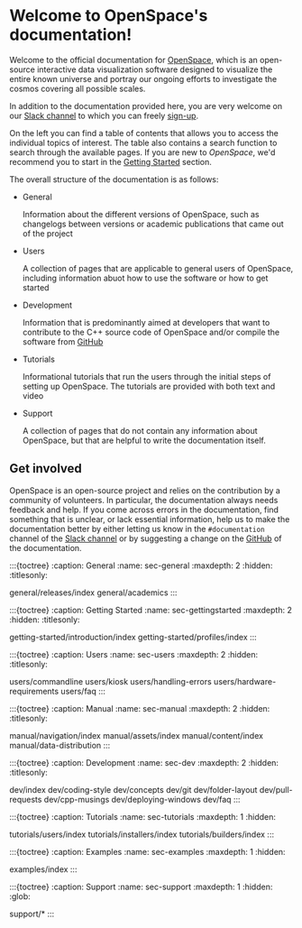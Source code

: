 # Welcome to OpenSpace's documentation!

Welcome to the official documentation for [OpenSpace](https://openspaceproject.com), which is an open-source interactive data visualization software designed to visualize the entire known universe and portray our ongoing efforts to investigate the cosmos covering all possible scales.

In addition to the documentation provided here, you are very welcome on our [Slack channel](https://openspacesupport.slack.com) to which you can freely [sign-up](https://join.slack.com/t/openspacesupport/shared_invite/enQtMjUxNzUyMTQ1ODQxLTRmNDI1YTA4ODkzODUyODE0YjIzODU0NWU1NGY1NWIzZDUzMDgwM2VkYmE1ZGY3MmU2OWI5NzhlN2U3NWU2NTQ).

On the left you can find a table of contents that allows you to access the individual topics of interest. The table also contains a search function to search through the available pages. If you are new to _OpenSpace_, we'd recommend you to start in the [Getting Started](getting-started/introduction/index) section.

The overall structure of the documentation is as follows:

 - General

   Information about the different versions of OpenSpace, such as changelogs between versions or academic publications that came out of the project

 - Users

   A collection of pages that are applicable to general users of OpenSpace, including information abuot how to use the software or how to get started

 - Development

   Information that is predominantly aimed at developers that want to contribute to the C++ source code of OpenSpace and/or compile the software from [GitHub](https://github.com/OpenSpace/OpenSpace)

 - Tutorials

   Informational tutorials that run the users through the initial steps of setting up OpenSpace. The tutorials are provided with both text and video

 - Support

   A collection of pages that do not contain any information about OpenSpace, but that are helpful to write the documentation itself.

## Get involved
OpenSpace is an open-source project and relies on the contribution by a community of volunteers. In particular, the documentation always needs feedback and help. If you come across errors in the documentation, find something that is unclear, or lack essential information, help us to make the documentation better by either letting us know in the `#documentation` channel of the [Slack channel](https://openspacesupport.slack.com) or by suggesting a change on the [GitHub](https://github.com/OpenSpace/OpenSpace-Docs) of the documentation.




:::{toctree}
:caption: General
:name: sec-general
:maxdepth: 2
:hidden:
:titlesonly:

general/releases/index
general/academics
:::


:::{toctree}
:caption: Getting Started
:name: sec-gettingstarted
:maxdepth: 2
:hidden:
:titlesonly:

getting-started/introduction/index
getting-started/profiles/index
:::


:::{toctree}
:caption: Users
:name: sec-users
:maxdepth: 2
:hidden:
:titlesonly:

users/commandline
users/kiosk
users/handling-errors
users/hardware-requirements
users/faq
:::


:::{toctree}
:caption: Manual
:name: sec-manual
:maxdepth: 2
:hidden:
:titlesonly:

manual/navigation/index
manual/assets/index
manual/content/index
manual/data-distribution
:::


:::{toctree}
:caption: Development
:name: sec-dev
:maxdepth: 2
:hidden:
:titlesonly:

dev/index
dev/coding-style
dev/concepts
dev/git
dev/folder-layout
dev/pull-requests
dev/cpp-musings
dev/deploying-windows
dev/faq
:::


:::{toctree}
:caption: Tutorials
:name: sec-tutorials
:maxdepth: 1
:hidden:

tutorials/users/index
tutorials/installers/index
tutorials/builders/index
:::

:::{toctree}
:caption: Examples
:name: sec-examples
:maxdepth: 1
:hidden:

examples/index
:::


:::{toctree}
:caption: Support
:name: sec-support
:maxdepth: 1
:hidden:
:glob:

support/*
:::
